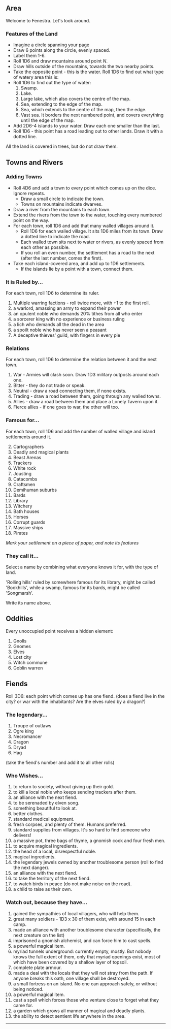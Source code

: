 ## Area

Welcome to Fenestra.
Let's look around.

### Features of the Land

- Imagine a circle spanning your page
- Draw 6 points along the circle, evenly spaced.
- Label them 1-6.
- Roll 1D6 and draw mountains around point *N*.
- Draw hills outside of the mountains, towards the two nearby points.
- Take the opposite point - this is the water. Roll 1D6 to find out what type of watery area this is:
- Roll 1D6 to find out the type of water:
    1. Swamp.
    1. Lake.
    1. Large lake, which also covers the centre of the map.
    1. Sea, extending to the edge of the map.
    1. Sea, which extends to the centre of the map, then the edge.
    1. Vast sea. It borders the next numbered point, and covers everything until the edge of the map.
- Add 2D6-4 islands to your water. Draw each one smaller than the last.
- Roll 1D6 - this point has a road leading out to other lands. Draw it with a dotted line.

All the land is covered in trees, but do not draw them.

## Towns and Rivers

### Adding Towns

- Roll 4D6 and add a town to every point which comes up on the dice. Ignore repeats.
    - Draw a small circle to indicate the town.
    - Towns on mountains indicate dwarves.
- Draw a river from the mountains to each town.
- Extend the rivers from the town to the water, touching every numbered point on the way.
- For each town, roll 1D6 and add that many walled villages around it.
    - Roll 1D6 for each walled village. It sits 1D6 miles from its town. Draw a dotted line to indicate the road.
    - Each walled town sits next to water or rivers, as evenly spaced from each other as possible.
    - If you roll an even number, the settlement has a road to the next (after the last number, comes the first).
- Take each island-covered area, and add up to 1D6 settlements.
    - If the islands lie by a point with a town, connect them.

### It is Ruled by...

For each town, roll 1D6 to determine its ruler.

1. Multiple warring factions - roll twice more, with +1 to the first roll.
2. a warlord, amassing an army to expand their power
3. an opulent noble who demands 20% tithes from all who enter
4. a sorcerer king with no experience or business ruling
5. a lich who demands all the dead in the area
6. a spoilt noble who has never seen a peasant
7. A deceptive thieves' guild, with fingers in every pie

### Relations

For each town, roll 1D6 to determine the relation between it and the next town.

1. War - Armies will clash soon. Draw 1D3 military outposts around each one.
1. Bitter - they do not trade or speak.
1. Neutral - draw a road connecting them, if none exists.
1. Trading - draw a road between them, going through any walled towns.
1. Allies - draw a road between them and place a Lonely Tavern upon it.
1. Fierce allies - if one goes to war, the other will too.

### Famous for...

For each town, roll 1D6 and add the number of walled village and island settlements around it.

2. Cartographers
3. Deadly and magical plants
4. Beast Arenas
5. Trackers
6. White rock
7. Jousting
8. Catacombs
9. Craftsmen
10. Demihuman suburbs
11. Bards
12. Library
13. Witchery
14. Bath houses
15. Horses
16. Corrupt guards
17. Massive ships
18. Pirates

*Mark your settlement on a piece of paper, and note its features*

### They call it...

Select a name by combining what everyone knows it for, with the type of land.

'Rolling hills' ruled by somewhere famous for its library, might be called 'Bookhills', while a swamp, famous for its bards, might be called 'Songmarsh'.

Write its name above.

## Oddities

Every unoccupied point receives a hidden element:

1. Gnolls
1. Gnomes
1. Elves
1. Lost city
1. Witch commune
1. Goblin warren

## Fiends

Roll 3D6: each point which comes up has one fiend.
    (does a fiend live in the city? or war with the inhabitants? Are the elves ruled by a dragon?)

### The legendary...

1. Troupe of outlaws
1. Ogre king
1. Necromancer
1. Dragon
1. Dryad
1. Hag

(take the fiend's number and add it to all other rolls)

### Who Wishes...

1. to return to society, without giving up their gold.
1. to kill a local noble who keeps sending trackers after them.
1. an alliance with the next fiend.
1. to be serenaded by elven song.
1. something beautiful to look at.
1. better clothes.
1. standard medical equipment.
1. fresh corpses, and plenty of them. Humans preferred.
1. standard supplies from villages. It's so hard to find someone who delivers!
1. a massive pot, three bags of thyme, a gnomish cook and four fresh men.
1. to acquire magical ingredients.
1. the head of a local, disrespectful noble.
1. magical ingredients.
1. the legendary jewels owned by another troublesome person (roll to find the next danger).
1. an alliance with the next fiend.
1. to take the territory of the next fiend.
1. to watch birds in peace (do not make noise on the road).
1. a child to raise as their own.

### Watch out, because they have...

1. gained the sympathies of local villagers, who will help them.
1. great many soldiers - 1D3 x 30 of them exist, with around 15 in each camp.
1. made an alliance with another troublesome character (specifically, the next creature on the list)
1. imprisoned a gnomish alchemist, and can force him to cast spells.
1. a powerful magical item.
1. myriad tunnels underground: currently empty, mostly. But nobody knows the full extent of them, only that myriad openings exist, most of which have been covered by a shallow layer of topsoil.
1. complete plate armour.
1. made a deal with the locals that they will not stray from the path. If anyone breaks this oath, one village shall be destroyed.
1. a small fortress on an island. No one can approach safely, or without being noticed.
1. a powerful magical item.
1. cast a spell which forces those who venture close to forget what they came for.
1. a garden which grows all manner of magical and deadly plants.
1. the ability to detect sentient life anywhere in the area.


---

